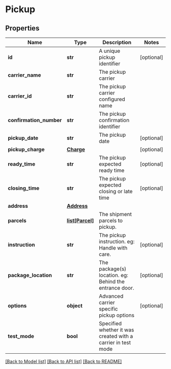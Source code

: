 # Pickup

## Properties
Name | Type | Description | Notes
------------ | ------------- | ------------- | -------------
**id** | **str** | A unique pickup identifier | [optional] 
**carrier_name** | **str** | The pickup carrier | 
**carrier_id** | **str** | The pickup carrier configured name | 
**confirmation_number** | **str** | The pickup confirmation identifier | 
**pickup_date** | **str** | The pickup date | [optional] 
**pickup_charge** | [**Charge**](Charge.md) |  | [optional] 
**ready_time** | **str** | The pickup expected ready time | [optional] 
**closing_time** | **str** | The pickup expected closing or late time | [optional] 
**address** | [**Address**](Address.md) |  | 
**parcels** | [**list[Parcel]**](Parcel.md) | The shipment parcels to pickup. | 
**instruction** | **str** |  The pickup instruction.  eg: Handle with care.  | [optional] 
**package_location** | **str** |  The package(s) location.  eg: Behind the entrance door.  | [optional] 
**options** | **object** | Advanced carrier specific pickup options | [optional] 
**test_mode** | **bool** | Specified whether it was created with a carrier in test mode | 

[[Back to Model list]](../README.md#documentation-for-models) [[Back to API list]](../README.md#documentation-for-api-endpoints) [[Back to README]](../README.md)


